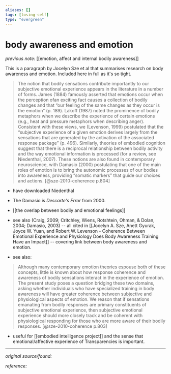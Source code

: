 ```yaml
---
aliases: []
tags: [losing-self]
type: "evergreen"
---
```


# body awareness and emotion

_previous note:_ [[emotion, affect and internal bodily awareness]]

This is a paragraph by Jocelyn Sze et al that summarises research on body awareness and emotion. Included here in full as it's so tight.

> The notion that bodily sensations contribute importantly to our subjective emotional experience appears in the literature in a number of forms. James (1884) famously asserted that emotions occur when the perception ofan exciting fact causes a collection of bodily changes and that “our feeling of the same changes as they occur is the emotion” (p. 189). Lakoff (1987) noted the prominence of bodily metaphors when we describe the experience of certain emotions (e.g., heat and pressure metaphors when describing anger). Consistent with these views, we (Levenson, 1999) postulated that the “subjective experience of a given emotion derives largely from the sensations that are generated by the activation of the associated response package” (p. 496). Similarly, theories of embodied cognition suggest that there is a reciprocal relationship between bodily activity and the way emotional information is processed (for a review, see Niedenthal, 2007). These notions are also found in contemporary neuroscience, with Damasio (2000) postulating that one of the main roles of emotion is to bring the autonomic processes of our bodies into awareness, providing “somatic markers” that guide our choices and actions. [@sze-2010-coherence p.804]

- have downloaded Niedenthal
- The Damasio is _Descarte's Error_ from 2000.
- [[the overlap between bodily and emotional feelings]]
- see also  (Craig, 2009; Critchley, Wiens, Rotshtein, Ohman, & Dolan, 2004; Damasio, 2003) -- all cited in [[Jocelyn A. Sze, Anett Gyurak, Joyce W. Yuan, and Robert W. Levenson - Coherence Between Emotional Experience and Physiology Does Body Awareness Training Have an Impact]] -- covering link between body awareness and emotion. 

- see also:

> Although many contemporary emotion theories espouse both of these concepts, little is known about how response coherence and awareness of bodily sensations interact in the experience of emotion. The present study poses a question bridging these two domains, asking whether individuals who have specialized training in body awareness will have greater coherence between subjective and physiological aspects of emotion. We reason that if sensations emanating from bodily responses are primary constituents of subjective emotional experience, then subjective emotional experience should more closely track and be coherent with physiological responding for those who are more aware of their bodily responses. [@sze-2010-coherence p.803]
- useful for [[embodied intelligence project]] and the sense that emotional/affective experience of Transparencies is important.

---

_original source/found:_ 

_reference:_ 



